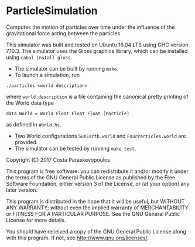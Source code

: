 # ParticleSimulation
Computes the motion of particles over time under the influence of the gravitational force acting between the particles

This simulator was built and tested on Ubuntu 16.04 LTS using GHC version 7.10.3. The simulator uses the Gloss graphics library, which can be installed using `cabal install gloss`.

* The simulator can be built by running `make`.
* To launch a simulation, run
```
./particles <world description>
```
where `world description` is a file containing the canonical pretty printing of the World data type
```
data World = World Float Float Float [Particle]
```
as defined in `World.hs`.
* Two World configurations `SunEarth.world` and `FourParticles.world` are provided.
* The simulator can be tested by running `make test`.

Copyright (C) 2017 Costa Paraskevopoulos

This program is free software: you can redistribute it and/or modify
it under the terms of the GNU General Public License as published by
the Free Software Foundation, either version 3 of the License, or
(at your option) any later version.

This program is distributed in the hope that it will be useful,
but WITHOUT ANY WARRANTY; without even the implied warranty of
MERCHANTABILITY or FITNESS FOR A PARTICULAR PURPOSE.  See the
GNU General Public License for more details.

You should have received a copy of the GNU General Public License
along with this program.  If not, see <http://www.gnu.org/licenses/>.
